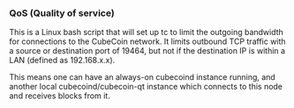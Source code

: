 ### QoS (Quality of service) ###

This is a Linux bash script that will set up tc to limit the outgoing bandwidth for connections to the CubeCoin network. It limits outbound TCP traffic with a source or destination port of 19464, but not if the destination IP is within a LAN (defined as 192.168.x.x).

This means one can have an always-on cubecoind instance running, and another local cubecoind/cubecoin-qt instance which connects to this node and receives blocks from it.

